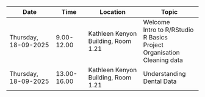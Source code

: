 | Date | Time | Location | Topic |
|-----|-----|-----------|---------|
| Thursday, 18-09-2025 | 9.00-12.00 | Kathleen Kenyon Building, Room 1.21 | Welcome <br> Intro to R/RStudio <br> R Basics <br> Project Organisation <br> Cleaning data |
| Thursday, 18-09-2025 | 13.00-16.00| Kathleen Kenyon Building, Room 1.21 | Understanding Dental Data |
